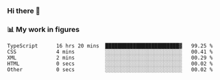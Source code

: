 ### Hi there 👋

### 📊 My work in figures

<!--START_SECTION:waka-->

```text
TypeScript      16 hrs 20 mins  ████████████████████████▓   99.25 %
CSS             4 mins          ░░░░░░░░░░░░░░░░░░░░░░░░░   00.41 %
XML             2 mins          ░░░░░░░░░░░░░░░░░░░░░░░░░   00.29 %
HTML            0 secs          ░░░░░░░░░░░░░░░░░░░░░░░░░   00.02 %
Other           0 secs          ░░░░░░░░░░░░░░░░░░░░░░░░░   00.02 %
```

<!--END_SECTION:waka-->
